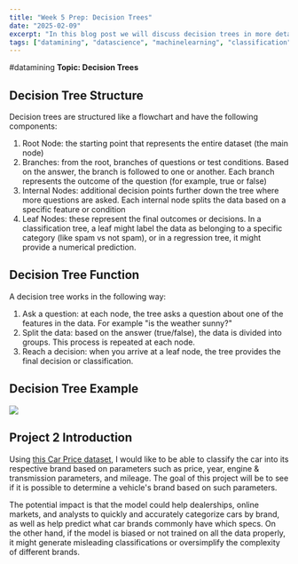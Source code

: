 ```yaml
---
title: "Week 5 Prep: Decision Trees"
date: "2025-02-09"
excerpt: "In this blog post we will discuss decision trees in more detail."
tags: ["datamining", "datascience", "machinelearning", "classification", "decisiontrees", "algorithms"]
---
```

#datamining
 **Topic: Decision Trees**
## Decision Tree Structure
Decision trees are structured like a flowchart and have the following components:
1. Root Node: the starting point that represents the entire dataset (the main node)
2. Branches: from the root, branches of questions or test conditions. Based on the answer, the branch is followed to one or another. Each branch represents the outcome of the question (for example, true or false)
3. Internal Nodes: additional decision points further down the tree where more questions are asked. Each internal node splits the data based on a specific feature or condition
4. Leaf Nodes: these represent the final outcomes or decisions. In a classification tree, a leaf might label the data as belonging to a specific category (like spam vs not spam), or in a regression tree, it might provide a numerical prediction.
## Decision Tree Function
A decision tree works in the following way:
1. Ask a question: at each node, the tree asks a question about one of the features in the data. For example "is the weather sunny?"
2. Split the data: based on the answer (true/false), the data is divided into groups. This process is repeated at each node.
3. Reach a decision: when you arrive at a leaf node, the tree provides the final decision or classification.
## Decision Tree Example
![](https://images.datacamp.com/image/upload/v1677504957/decision_tree_for_heart_attack_prevention_2140bd762d.png)
## Project 2 Introduction
Using [this Car Price dataset](https://www.kaggle.com/datasets/asinow/car-price-dataset), I would like to be able to classify the car into its respective brand based on parameters such as price, year, engine & transmission parameters, and mileage. The goal of this project will be to see if it is possible to determine a vehicle's brand based on such parameters.

The potential impact is that the model could help dealerships, online markets, and analysts to quickly and accurately categorize cars by brand, as well as help predict what car brands commonly have which specs. On the other hand, if the model is biased or not trained on all the data properly, it might generate misleading classifications or oversimplify the complexity of different brands.